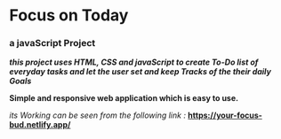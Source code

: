 # Focus on Today
### a javaScript Project

___this project uses HTML, CSS and javaScript to create To-Do list of everyday tasks and let the user set and keep Tracks of the their daily Goals___

__Simple and responsive web application which is easy to use.__

_its Working can be seen from the following link :_
__https://your-focus-bud.netlify.app/__
